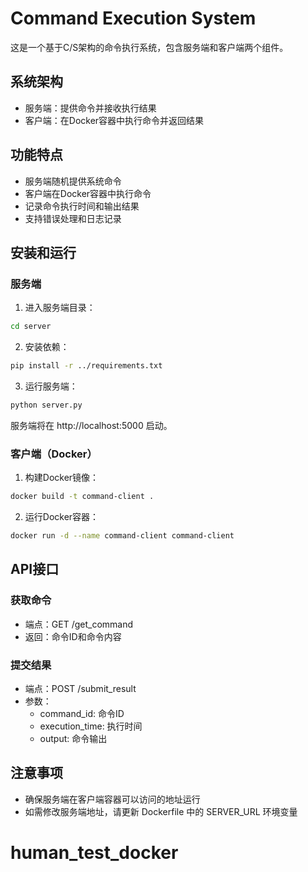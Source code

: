 # Command Execution System

这是一个基于C/S架构的命令执行系统，包含服务端和客户端两个组件。

## 系统架构

- 服务端：提供命令并接收执行结果
- 客户端：在Docker容器中执行命令并返回结果

## 功能特点

- 服务端随机提供系统命令
- 客户端在Docker容器中执行命令
- 记录命令执行时间和输出结果
- 支持错误处理和日志记录

## 安装和运行

### 服务端

1. 进入服务端目录：
```bash
cd server
```

2. 安装依赖：
```bash
pip install -r ../requirements.txt
```

3. 运行服务端：
```bash
python server.py
```

服务端将在 http://localhost:5000 启动。

### 客户端（Docker）

1. 构建Docker镜像：
```bash
docker build -t command-client .
```

2. 运行Docker容器：
```bash
docker run -d --name command-client command-client
```

## API接口

### 获取命令
- 端点：GET /get_command
- 返回：命令ID和命令内容

### 提交结果
- 端点：POST /submit_result
- 参数：
  - command_id: 命令ID
  - execution_time: 执行时间
  - output: 命令输出

## 注意事项

- 确保服务端在客户端容器可以访问的地址运行
- 如需修改服务端地址，请更新 Dockerfile 中的 SERVER_URL 环境变量

# human_test_docker